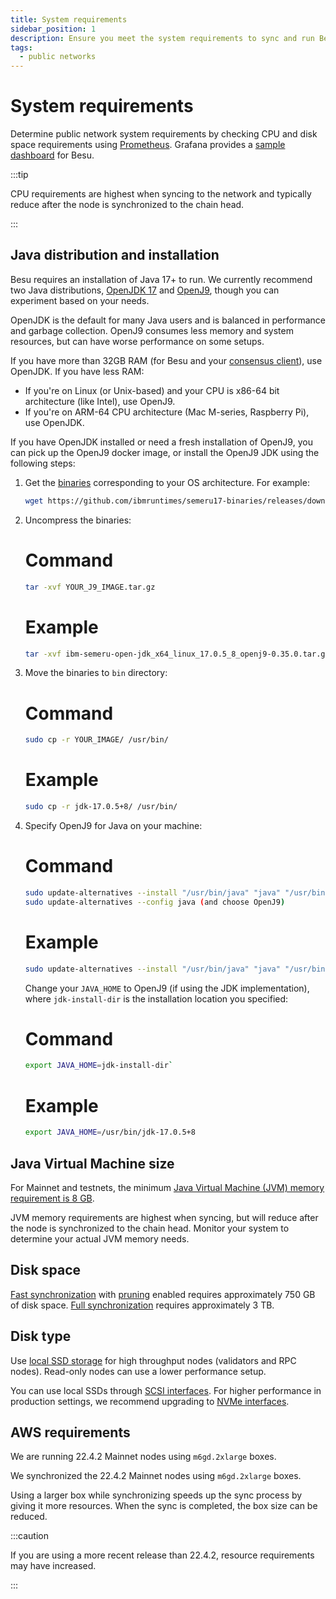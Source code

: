 ```yaml
---
title: System requirements
sidebar_position: 1
description: Ensure you meet the system requirements to sync and run Besu.
tags:
  - public networks
---
```


# System requirements

Determine public network system requirements by checking CPU and disk space requirements using [Prometheus](../how-to/monitor/metrics.md). Grafana provides a [sample dashboard](https://grafana.com/grafana/dashboards/10273) for Besu.

:::tip

CPU requirements are highest when syncing to the network and typically reduce after the node is synchronized to the chain head.

:::

## Java distribution and installation

Besu requires an installation of Java 17+ to run.
We currently recommend two Java distributions, [OpenJDK 17](https://jdk.java.net/17/) and
[OpenJ9](https://www.eclipse.org/openj9/), though you can experiment based on your needs.

OpenJDK is the default for many Java users and is balanced in performance and garbage collection.
OpenJ9 consumes less memory and system resources, but can have worse performance on some setups.

If you have more than 32GB RAM (for Besu and your [consensus client](../concepts/the-merge.md)), use OpenJDK.
If you have less RAM:

* If you're on Linux (or Unix-based) and your CPU is x86-64 bit architecture (like Intel), use OpenJ9.
* If you're on ARM-64 CPU architecture (Mac M-series, Raspberry Pi), use OpenJDK.

If you have OpenJDK installed or need a fresh installation of OpenJ9, you can pick up the OpenJ9
docker image, or install the OpenJ9 JDK using the following steps:

1. Get the [binaries](https://github.com/ibmruntimes/semeru17-binaries/releases) corresponding to
   your OS architecture.
   For example:

    ```bash
    wget https://github.com/ibmruntimes/semeru17-binaries/releases/download/jdk-17.0.5%2B8_openj9-0.35.0/ibm-semeru-open-jdk_x64_linux_17.0.5_8_openj9-0.35.0.tar.gz
    ```
2. Uncompress the binaries:

   <!--tabs-->
   
   # Command

   ```bash
   tar -xvf YOUR_J9_IMAGE.tar.gz
   ```
   # Example

   ```bash
   tar -xvf ibm-semeru-open-jdk_x64_linux_17.0.5_8_openj9-0.35.0.tar.gz
   ```
   
   <!--/tabs-->
   
3. Move the binaries to `bin` directory:

   <!--tabs-->
   
   # Command

   ```bash
   sudo cp -r YOUR_IMAGE/ /usr/bin/
   ```
   # Example

   ```bash
   sudo cp -r jdk-17.0.5+8/ /usr/bin/
   ```

   <!--/tabs-->
   
4. Specify OpenJ9 for Java on your machine:

   <!--tabs-->
   
   # Command

   ```bash
   sudo update-alternatives --install "/usr/bin/java" "java" "/usr/bin/YOUR_IMAGE" 1
   sudo update-alternatives --config java (and choose OpenJ9)
   ```
   
   # Example

   ```bash
   sudo update-alternatives --install "/usr/bin/java" "java" "/usr/bin/jdk-17.0.5+8/bin/java"
   ```
   
   <!--/tabs-->
   
   Change your `JAVA_HOME` to OpenJ9 (if using the JDK implementation), where `jdk-install-dir` is
   the installation location you specified:

   <!--tabs-->
   
   # Command

   ```bash
   export JAVA_HOME=jdk-install-dir`
   ```

   # Example

   ```bash
   export JAVA_HOME=/usr/bin/jdk-17.0.5+8
   ```
   
   <!--/tabs-->

## Java Virtual Machine size

For Mainnet and testnets, the minimum [Java Virtual Machine (JVM) memory requirement is 8 GB](../how-to/configure-jvm/manage-memory.md).

JVM memory requirements are highest when syncing, but will reduce after the node is synchronized to the chain head. Monitor your system to determine your actual JVM memory needs.

## Disk space

[Fast synchronization](../reference/cli/options.md#sync-mode) with [pruning](../concepts/data-storage-formats.md) enabled requires approximately 750 GB of disk space. [Full synchronization](../reference/cli/options.md#sync-mode) requires approximately 3 TB.

## Disk type

Use [local SSD storage](https://cloud.google.com/compute/docs/disks) for high throughput nodes (validators and RPC nodes). Read-only nodes can use a lower performance setup.

You can use local SSDs through [SCSI interfaces](https://en.wikipedia.org/wiki/SCSI). For higher performance in production settings, we recommend upgrading to [NVMe interfaces](https://cloud.google.com/compute/docs/disks/local-ssd#performance).

## AWS requirements

We are running 22.4.2 Mainnet nodes using `m6gd.2xlarge` boxes.

We synchronized the 22.4.2 Mainnet nodes using `m6gd.2xlarge` boxes.

Using a larger box while synchronizing speeds up the sync process by giving it more resources. When the sync is completed, the box size can be reduced.

:::caution

If you are using a more recent release than 22.4.2, resource requirements may have increased.

:::
